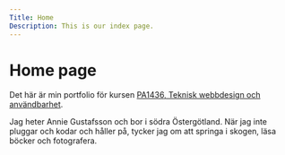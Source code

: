 ```yaml
---
Title: Home
Description: This is our index page.
---
```


Home page
==========================

Det här är min portfolio för kursen [PA1436, Teknisk webbdesign och användbarhet](https://dbwebb.se/design-v3).

Jag heter Annie Gustafsson och bor i södra Östergötland. När jag inte pluggar och kodar och håller på, tycker jag om att springa i skogen, läsa böcker och fotografera.
